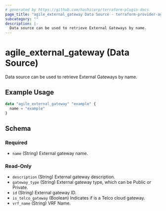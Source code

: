 ```yaml
---
# generated by https://github.com/hashicorp/terraform-plugin-docs
page_title: "agile_external_gateway Data Source - terraform-provider-agile"
subcategory: ""
description: |-
  Data source can be used to retrieve External Gateways by name.
---
```


# agile_external_gateway (Data Source)

Data source can be used to retrieve External Gateways by name.

## Example Usage

```terraform
data "agile_external_gateway" "example" {
  name = "example"
}
```

<!-- schema generated by tfplugindocs -->
## Schema

### Required

- `name` (String) External gateway name.

### Read-Only

- `description` (String) External gateway description.
- `gateway_type` (String) External gateway type, which can be Public or Private.
- `id` (String) External gateway ID.
- `is_telco_gateway` (Boolean) Indicates if is a Telco cloud gateway.
- `vrf_name` (String) VRF Name.


